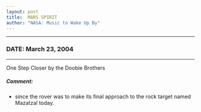 ```yaml
---
layout: post
title:  MARS SPIRIT
author: "NASA: Music to Wake Up By"
---
```


----
### DATE: March 23, 2004
----
One Step Closer by the Doobie Brothers

##### Comment:
* since the rover was to make its final approach to the rock target named Mazatzal today.
